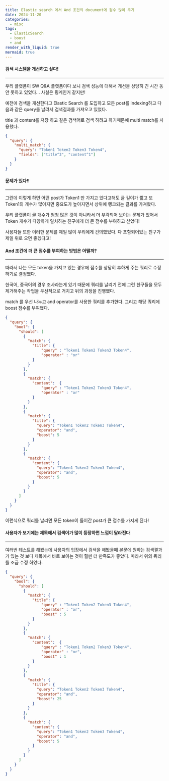 ```yaml
---
title: Elastic search 에서 And 조건의 document에 점수 많이 주기
date: 2024-11-20
categories:
  - misc
tags:
  - ElasticSearch
  - boost
  - and
render_with_liquid: true
mermaid: true
---
```

#### 검색 시스템을 개선하고 싶다!
---
우리 플랫폼이 SW Q&A 플랫폼이다 보니 검색 성능에 대해서 개선을 상당히 긴 시간 동안 못하고 있었다... 사실은 핑계인거 같지만!

예전에 검색을 개선한다고 Elastic Search 를 도입하고 모든 post를 indexing하고 다음과 같은 query를 날려서 검색결과를 가져오고 있었다.

title 과 content를 저장 하고 같은 검색어로 검색 하려고 하기때문에 multi match를 사용했다.

```json
{
  "query": {
    "multi_match": {
      "query": "Token1 Token2 Token3 Token4",
      "fields": ["title^3", "content^1"]
    }
  }
}
```


#### 문제가 있다!!
---
그런데 이렇게 하면 어떤 post가 Token1 만 가지고 있다고해도 글 길이가 짧고 또 Token1의 개수가 많아지면 중요도가 높아지면서 상위에 랭크되는 결과를 가져왔다.

우리 플랫폼이 글 개수가 엄청 많은 것이 아니라서 더 부각되어 보이는 문제가 있어서 Token 개수가 다양하게 일치하는 친구에게 더 큰 점수를 부여하고 싶었다!

사용자들 또한 이러한 문제를 제일 많이 우리에게 건의했었다. 다 포함되어있는 친구가 제일 위로 오면 좋겠다고!


#### And 조건에 더 큰 점수를 부여하는 방법은 어떨까?
---
따라서 나는 모든 token을 가지고 있는 경우에 점수를 상당히 후하게 주는 쿼리로 수정하기로 결정했다.

한국어, 중국어의 경우 조사라는게 있기 때문에 쿼리를 날리기 전에 그런 친구들을 모두 제거해주는 작업을 우선적으로 거치고 뒤의 과정을 진행했다.

match 를 우선 나누고 and operator를 사용한 쿼리를 추가한다. 그리고 해당 쿼리에 boost 점수를 부여했다.

```json
{
  "query": {
    "bool": {
      "should": [
        {
          "match": {
            "title": {
	            "query" : "Token1 Token2 Token3 Token4",
	            "operator" : "or"
            }
          }
        },
        {
          "match": {
            "content":  {
	            "query" : "Token1 Token2 Token3 Token4",
	            "operator" : "or"
            }
          }
        },
        {
          "match": {
            "title": {
              "query": "Token1 Token2 Token3 Token4",
              "operator": "and",
              "boost": 5
            }
          }
        },
        {
          "match": {
            "content": {
              "query": "Token1 Token2 Token3 Token4",
              "operator": "and",
              "boost": 5
            }
          }
        }
      ]
    }
  }
}
```

이런식으로 쿼리를 날리면 모든 token이 들어간 post가 큰 점수를 가지게 된다!

#### 사용자가 보기에는 제목에서 검색어가 많이 등장하면 느낌이 달라진다
---
여러번 테스트를 해봤는데 사용자의 입장에서 검색을 해봤을때 본문에 원하는 검색결과가 있는 것 보다 제목에서 바로 보이는 것이 훨씬 더 만족도가 좋았다. 따라서 위의 쿼리를 조금 수정 하였다.

```json
{
  "query": {
    "bool": {
      "should": [
        {
          "match": {
            "title": {
	            "query" : "Token1 Token2 Token3 Token4",
	            "operator" : "or",
	            "boost" : 5
            }
          }
        },
        {
          "match": {
            "content":  {
	            "query" : "Token1 Token2 Token3 Token4",
	            "operator" : "or",
	            "boost" : 1
            }
          }
        },
        {
          "match": {
            "title": {
              "query": "Token1 Token2 Token3 Token4",
              "operator": "and",
              "boost": 25
            }
          }
        },
        {
          "match": {
            "content": {
              "query": "Token1 Token2 Token3 Token4",
              "operator": "and",
              "boost": 5
            }
          }
        }
      ]
    }
  }
}
```